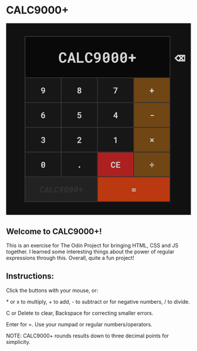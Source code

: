 # CALC9000+
<img src="calc9000plus.png"/>

## Welcome to CALC9000+!
This is an exercise for The Odin Project for bringing HTML, CSS and JS together.
I learned some interesting things about the power of regular expressions through this.
Overall, quite a fun project!

## Instructions:
<p>Click the buttons with your mouse, or:</p>
<p>* or x to multiply, + to add, - to subtract or for negative numbers, / to divide.</p>
<p>C or Delete to clear, Backspace for correcting smaller errors.</p>
<p>Enter for =. Use your numpad or regular numbers/operators.</p>
<p>NOTE: CALC9000+ rounds results down to three decimal points for simplicity.</p>
